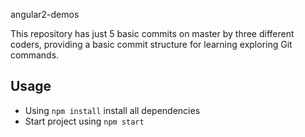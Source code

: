 angular2-demos

This repository has just 5 basic commits on master by three different coders, providing a basic commit structure for learning exploring Git commands.

## Usage

* Using `npm install` install all dependencies
* Start project using `npm start`